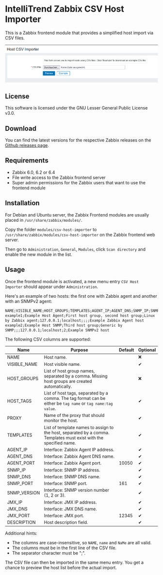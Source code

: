 # IntelliTrend Zabbix CSV Host Importer

This is a Zabbix frontend module that provides a simplified host import via CSV files.

![csv-host-importer](./images/csv-host-importer.png)

## License

This software is licensed under the GNU Lesser General Public License v3.0.

## Download

You can find the latest versions for the respective Zabbix releases on the [Github releases page](https://github.com/intellitrend/zabbix-csv-host-import-module/releases).

## Requirements

- Zabbix 6.0, 6.2 or 6.4
- File write access to the Zabbix frontend server
- Super admin permissions for the Zabbix users that want to use the frontend module

## Installation

For Debian and Ubuntu server, the Zabbix Frontend modules are usually placed in ``/usr/share/zabbix/modules/``.

Copy the folder `modules/csv-host-importer` to `/usr/share/zabbix/modules/csv-host-importer` on the Zabbix frontend web server.

Then go to `Administration`, `General`, `Modules`, click `Scan directory` and enable the new module in the list.

## Usage

Once the frontend module is activated, a new menu entry `CSV Host Importer` should appear under `Administration`.

Here's an example of two hosts: the first one with Zabbix agent and another with an SNMPv2 agent:
```
NAME;VISIBLE_NAME;HOST_GROUPS;TEMPLATES;AGENT_IP;AGENT_DNS;SNMP_IP;SNMP_DNS;SNMP_VERSION;DESCRIPTION
example1;Example Host Agent;First host group, second host group;Linux by Zabbix agent;127.0.0.1;localhost;;;;Example Zabbix Agent host
example2;Example Host SNMP;Third host group;Generic by SNMP;;;127.0.0.1;localhost;2;Example SNMPv2 host
```

The following CSV columns are supported:

| Name         | Purpose                                                      | Default | Optional |
| ------------ | ------------------------------------------------------------ | ------- | -------- |
| NAME         | Host name.                                                   |         | ❌        |
| VISIBLE_NAME | Host visible name.                                           |         | ✔        |
| HOST_GROUPS  | List of host group names, separated by a comma. Missing host groups are created automatically. |         | ❌        |
| HOST_TAGS    | List of host tags, separated by a comma. The tag format can be either be ``tag name`` or ``tag name:tag value``. |         | ✔        |
| PROXY        | Name of the proxy that should monitor the host.              |         | ✔        |
| TEMPLATES    | List of template names to assign to the host, separated by a comma. Templates must exist with the specified name. |         | ✔        |
| AGENT_IP     | Interface: Zabbix Agent IP address.                          |         | ✔        |
| AGENT_DNS    | Interface: Zabbix Agent DNS name.                            |         | ✔        |
| AGENT_PORT   | Interface: Zabbix Agent port.                                | 10050   | ✔        |
| SNMP_IP      | Interface: SNMP IP address.                                  |         | ✔        |
| SNMP_DNS     | Interface: SNMP DNS name.                                    |         | ✔        |
| SNMP_PORT    | Interface: SNMP port.                                        | 161     | ✔        |
| SNMP_VERSION | Interface: SNMP version number (1, 2 or 3).                  |         | ✔        |
| JMX_IP       | Interface: JMX IP address.                                   |         | ✔        |
| JMX_DNS      | Interface: JMX DNS name.                                     |         | ✔        |
| JMX_PORT     | Interface: JMX port.                                         | 12345   | ✔        |
| DESCRIPTION  | Host description field.                                      |         | ✔        |

Additional hints:

* The columns are case-insensitive, so ``NAME``, ``name`` and ``NaMe`` are all valid.
* The columns must be in the first line of the CSV file.
* The separator character must be ";".

The CSV file can then be imported in the same menu entry. You get a chance to preview the host list before the actual import.

